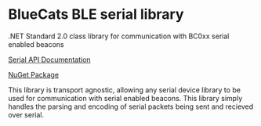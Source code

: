 # BlueCats BLE serial library
.NET Standard 2.0 class library for communication with BC0xx serial enabled beacons

[Serial API Documentation](https://github.com/bluecats/bluecats-docs/blob/master/BlueCats-BC010-Serial-Public-API-0.1.0.markdown)

[NuGet Package](https://www.nuget.org/packages/BlueCats.Ble.Serial)

This library is transport agnostic, allowing any serial device library to be used for communication with serial enabled beacons. This library simply handles the parsing and encoding of serial packets being sent and recieved over serial. 
